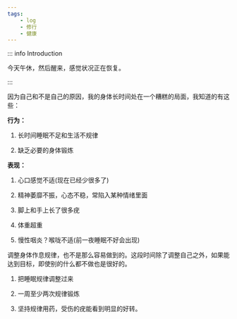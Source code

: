 ```yaml
---
tags:
    - log
    - 修行
    - 健康
---
```


::: info Introduction

今天午休，然后醒来，感觉状况正在恢复。

:::

因为自己和不是自己的原因，我的身体长时间处在一个糟糕的局面，我知道的有这些：

**行为：**

1. 长时间睡眠不足和生活不规律

2.  缺乏必要的身体锻炼


**表现：**

1. 心口感觉不适(现在已经少很多了)

2. 精神萎靡不振，心态不稳，常陷入某种情绪里面

3. 脚上和手上长了很多疣

4. 体重超重

5. 慢性咽炎？喉咙不适(前一夜睡眠不好会出现)

调整身体作息规律，也不是那么容易做到的。这段时间除了调整自己之外，如果能达到目标，即使别的什么都不做也是很好的。

1. 把睡眠规律调整过来

2. 一周至少两次规律锻炼

3. 坚持规律用药，受伤的疣能看到明显的好转。
